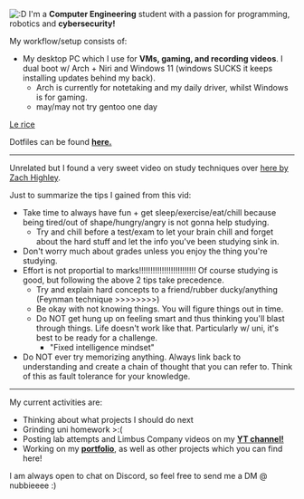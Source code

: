 ![:D](https://readme-typing-svg.demolab.com?font=Fira+Code&size=24&pause=1000&color=F7F7F7&width=435&lines=wassup%3F+%3A)
I'm a **Computer Engineering** student with a passion for programming, robotics and **cybersecurity!** 

My workflow/setup consists of: 
* My desktop PC which I use for **VMs, gaming, and recording videos**. I dual boot w/ Arch + Niri and Windows 11 (windows SUCKS it keeps installing updates behind my back). 
    * Arch is currently for notetaking and my daily driver, whilst Windows is for gaming.
    * may/may not try gentoo one day 

[Le rice](rice.png)

Dotfiles can be found [**here.**](https://github.com/nubbsterr/nubbsterr/tree/main/dotfiles)

---

Unrelated but I found a very sweet video on study techniques over [here by Zach Highley](https://www.youtube.com/watch?v=ChCj1axcIqc).

Just to summarize the tips I gained from this vid:
* Take time to always have fun + get sleep/exercise/eat/chill because being tired/out of shape/hungry/angry is not gonna help studying.
    * Try and chill before a test/exam to let your brain chill and forget about the hard stuff and let the info you've been studying sink in.
* Don't worry much about grades unless you enjoy the thing you're studying.
* Effort is not proportial to marks!!!!!!!!!!!!!!!!!!!!!!!!! Of course studying is good, but following the above 2 tips take precedence.
    * Try and explain hard concepts to a friend/rubber ducky/anything (Feynman technique >>>>>>>>)
    * Be okay with not knowing things. You will figure things out in time.
    * Do NOT get hung up on feeling smart and thus thinking you'll blast through things. Life doesn't work like that. Particularly w/ uni, it's best to be ready for a challenge.
        * "Fixed intelligence mindset"
* Do NOT ever try memorizing anything. Always link back to understanding and create a chain of thought that you can refer to. Think of this as fault tolerance for your knowledge.

---

My current activities are:
* Thinking about what projects I should do next
* Grinding uni homework >:(
* Posting lab attempts and Limbus Company videos on my [**YT channel!**](https://www.youtube.com/@0xnubb)
* Working on my [**portfolio**](https://github.com/nubbsterr/web), as well as other projects which you can find here!

I am always open to chat on Discord, so feel free to send me a DM @ nubbieeee :)
